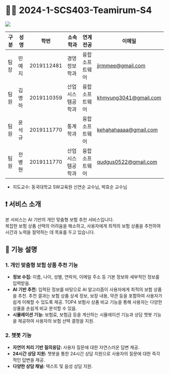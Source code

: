 # 🙋‍♂️ 2024-1-SCS403-Teamirum-S4

<div><img src="https://capsule-render.vercel.app/api?type=waving&color=0:99cc99,100:009630&height=200&section=header&text=Teamirum&fontSize=90" /></div>


| 구분 | 성명 | 학번 | 소속학과 | 연계전공 | 이메일 |
| --- | --- | --- | --- | --- | --- |
| 팀장 | 민예지 | 2019112481 | 경영정보학과 | 융합소프트웨어 | jjrmmee@gmail.com |
| 팀원 | 김명하 | 2019110359 | 산업시스템공학과 | 융합소프트웨어 | khmyung3041@gmail.com |
| 팀원 | 윤석규 | 2019111770 | 통계학과 | 융합소프트웨어 | kehahahaaaa@gmail.com |
| 팀원 | 전병현 | 2019111770 | 산업시스템공학과 | 융합소프트웨어 | qudgus0522@gmail.com  |
- 지도교수: 동국대학교 SW교육원 신연순 교수님, 박효순 교수님

## ❗ 서비스 소개
본 서비스는 AI 기반의 개인 맞춤형 보험 추천 서비스입니다.  
복잡한 보험 상품 선택의 어려움을 해소하고, 사용자에게 최적의 보험 상품을 추천하여 시간과 노력을 절약하는 데 목표를 두고 있습니다.

## 📢 기능 설명
### 1. 개인 맞춤형 보험 상품 추천 기능
* **정보 수집:**  이름, 나이, 성별, 연락처, 이메일 주소 등 기본 정보와 세부적인 정보를 입력받음.
* **AI 기반 추천:**  입력된 정보를 바탕으로 AI 알고리즘이 사용자에게 최적의 보험 상품을 추천. 추천 결과는 보험 상품 상세 정보, 보장 내용, 약관 등을 포함하여 사용자가 쉽게 이해할 수 있도록 제공. TOP4 보험사 상품 비교 기능을 통해 사용자는 다양한 상품을 손쉽게 비교 분석할 수 있음. 
* **시뮬레이션 기능:**  보험료, 보험금 등을 계산하는 시뮬레이션 기능과 상담 챗봇 기능을 제공하여 사용자의 보험 선택 결정을 지원. 


### 2. 챗봇 기능
* **자연어 처리 기반 질의응답:**  사용자 질문에 대한 자연스러운 답변 제공.
* **24시간 상담 지원:**  챗봇을 통한 24시간 상담 지원으로 사용자의 질문에 대한 즉각적인 답변을 제공.
* **다양한 상담 채널:** 텍스트 및 음성 상담 지원.
